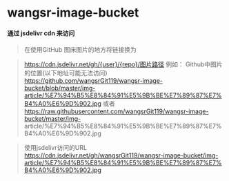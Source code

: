 # wangsr-image-bucket

#### 通过 jsdelivr cdn 来访问
 > 在使用GitHub 图床图片的地方将链接换为

 > https://cdn.jsdelivr.net/gh/{user}/{repo}/图片路径
 > 例如：
 > Github中图片的位置(以下地址可能无法访问)
 > https://github.com/wangsrGit119/wangsr-image-bucket/blob/master/img-article/%E7%94%B5%E8%84%91%E5%9B%BE%E7%89%87%E7%B4%A0%E6%9D%902.jpg
 > 或者
 > https://raw.githubusercontent.com/wangsrGit119/wangsr-image-bucket/master/img- article/%E7%94%B5%E8%84%91%E5%9B%BE%E7%89%87%E7%B4%A0%E6%9D%902.jpg

 > 使用jsdelivr访问的URL
 > https://cdn.jsdelivr.net/gh/wangsrGit119/wangsr-image-bucket/img-article/%E7%94%B5%E8%84%91%E5%9B%BE%E7%89%87%E7%B4%A0%E6%9D%902.jpg
